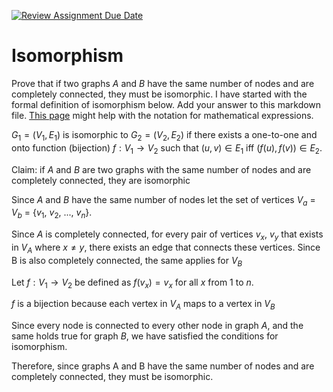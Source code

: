 [![Review Assignment Due Date](https://classroom.github.com/assets/deadline-readme-button-24ddc0f5d75046c5622901739e7c5dd533143b0c8e959d652212380cedb1ea36.svg)](https://classroom.github.com/a/ppBU16qM)
# Isomorphism

Prove that if two graphs $A$ and $B$ have the same number of nodes and are
completely connected, they must be isomorphic. I have started with the formal
definition of isomorphism below. Add your answer to this markdown file. [This
page](https://docs.github.com/en/get-started/writing-on-github/working-with-advanced-formatting/writing-mathematical-expressions)
might help with the notation for mathematical expressions.

$G_1=(V_1 , E_1)$ is isomorphic to $G_2 = (V_2, E_2)$ if there exists a
one-to-one and onto function (bijection) $f: V_1 \rightarrow V_2$ such that $(u,v)
\in E_1$ iff $(f(u),f(v)) \in E_2$.

Claim: if $A$ and $B$ are two graphs with the same number of nodes and are completely connected, they are isomorphic


Since $A$ and $B$ have the same number of nodes let the set of vertices $V_a$ = $V_b$ = {$v_1$, $v_2$, ..., $v_n$}.

Since $A$ is completely connected, for every pair of vertices $v_x$, $v_y$ that exists in $V_A$
where $x \neq y$, there exists an edge that connects these vertices. Since B is also completely 
connected, the same applies for $V_B$

Let $f: V_1 \rightarrow V_2$ be defined as $f(v_x) = v_x$ for all $x$ from 1 to $n$.

$f$ is a bijection because each vertex in $V_A$ maps to a vertex in $V_B$


Since every node is connected to every other node in graph $A$, and the same holds true for graph $B$,
we have satisfied the conditions for isomorphism.

Therefore, since graphs A and B have the same number of nodes and are completely connected, they must be isomorphic.
